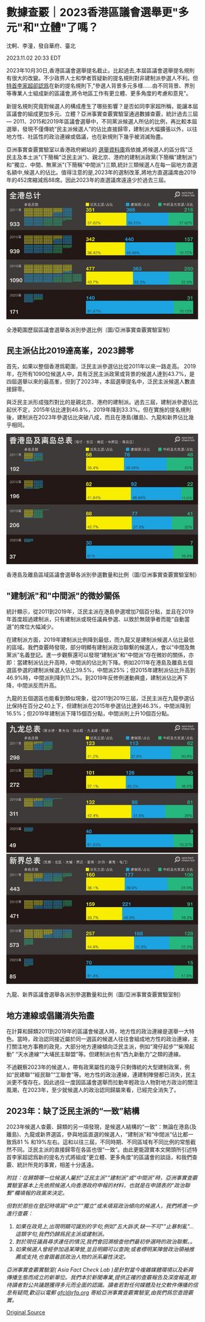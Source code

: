 # 數據查覈｜2023香港區議會選舉更"多元"和"立體"了嗎？

沈軻、李潼，發自華府、臺北

2023.11.02 20:33 EDT

2023年10月30日,香港區議會選舉提名截止。比起過去,本屆區議會選舉提名規則有很大的改變。不少政界人士和學者質疑新的提名規則對非建制派參選人不利。但 [特首李家超卻認爲](https://www.news.gov.hk/chi/2023/10/20231031/20231031_101230_757.html?type=ticker)在新的提名規則下,"參選人背景多元多樣……由不同背景、界別等專業人士組成新的區議會,將令地區工作有更立體、更多角度的考慮和意見"。

新提名規則究竟對候選人的構成產生了哪些影響？是否如同李家超所稱，能讓本屆區議會的組成更加多元、立體？亞洲事實查覈實驗室通過數據查覈，統計過去三屆— 2011、2015和2019年區議會選舉中，不同黨派候選人所佔的比例，再比較本屆選舉，發現不僅傳統“民主派候選人”的佔比直接歸零，建制派大幅擴張以外，以往地方性、社區性的政治連線或倡議，也在新規則下幾乎被消滅殆盡。

亞洲事實查覈實驗室以香港政府網站的 [選舉資料庫](https://www.elections.gov.hk/dc2023/chi/index.html)爲依據,將候選人的區分爲"泛民主及本土派"(下簡稱"泛民主派")、親北京、港府的建制派政黨(下簡稱"建制派")和"獨立、中間、無黨派"(下簡稱"中間派")三類,統計三類候選人在每一屆地方直選名額中,候選人的佔比。值得注意的是,2023年的選制改革,將地方直選議席由2019年的452席縮減爲88席。因此2023年的直選議席遠遠少於過去三屆。

![全港範圍歷屆區議會選舉各派別參選比例（圖/亞洲事實查覈實驗室制）](images/D7QT4ISFD7J3MYGQ7B7KAROOTM.png)

全港範圍歷屆區議會選舉各派別參選比例（圖/亞洲事實查覈實驗室制）

## 民主派佔比2019達高峯，2023歸零

首先，如果以整個香港爲範圍，泛民主派參選佔比從2011年以來一路走高。 2019年，在所有1090位候選人中，具有泛民主派政黨或背景的候選人達到43.7%，是四屆選舉以來的最高峯，但到了2023年，本屆選舉提名中，泛民主派候選人數直接歸零。

與泛民主派形成強烈對比的是親北京、港府的建制派。過去三屆，建制派參選佔比起伏不定，2015年佔比達到46.8%，2019年降到33.3%。但在實施的提名規則後，建制派在2023年參選佔比突破八成，而且在港島(離島)、九龍和新界佔比幾乎相同。

![香港島及離島區域區議會選舉各派別參選數量和比例（圖/亞洲事實查覈實驗室制）](images/VKPJX6NQX7EWBD3VADEYFH7BWY.png)

香港島及離島區域區議會選舉各派別參選數量和比例（圖/亞洲事實查覈實驗室制）

## "建制派"和"中間派"的微妙關係

統計顯示，從2011到2019年，泛民主派在港島參選增加7個百分點，並且在2019年首度超過建制派，只有建制派或現任議員參選、以致於無競爭者而能“自動當選”的席位大幅減少。

在建制派方面，2019年建制派比例降到最低，而九龍又是建制派候選人佔比最低的區域。我們查覈時發現，部分明顯有建制派政治聯繫的候選人，會以“中間及無黨派”名義登記。進一步觀察還可以發現“建制派”和“中間派”存在微妙的關係，亦即：當建制派佔比升高時，中間派的佔比則下降。例如2011年在港島及離島五個選區參選的建制派候選人佔比39.5%，中間派25%；但2015年建制派佔比升高到46.9%時，中間派則降到11.2%。到2019年反修例運動興盛，建制派佔比再下降，中間派反而升高。

九龍的五個選區也能看到類似現象，從2011到2019三屆，泛民主派在九龍參選佔比保持在百分之40上下，但建制派在2015年參選佔比達到46.3%，中間派降到16.5%；但2019年建制派下降15個百分點，中間派則上升10個百分點。

![p3 九龍總表.png](images/2HLTSNMJKVMPT54JWMSAKXFUCU.png)![九龍、新界區議會選舉各派別參選數量和比例（圖/亞洲事實查覈實驗室制）](images/A67IXQ7JBAW2ZOR5E62Z4NFTHY.png)

九龍、新界區議會選舉各派別參選數量和比例（圖/亞洲事實查覈實驗室制）

## 地方連線或倡議消失殆盡

在計算和歸類2011到2019年的區議會候選人時，地方性的政治連線是選舉一大特色。當時，政治認同接近屬於同一選區的候選人往往會組成地方性的政治連線，主打關注地方事務的政見，大部分地方連線傾向泛民主派，例如“灣仔起步”“柴灣起動” “天水連線”“大埔民主聯盟”等。但建制派也有“西九新動力”之類的連線。

不過觀察2023年的候選人，帶有政黨屬性的幾乎只剩傳統的大型建制政黨，例如“民建聯”“經民聯”“工聯會”等。地方性的政治連線，連建制陣營都已消失，民主派更不復存在。因此過往一度因區議會選舉而拉動年輕政治人物對地方政治的關注風潮，在2023年，至少就候選人的政治認同歸屬來看，已經完全消失了。

## 2023年：缺了泛民主派的“一致”結構

2023年候選人查覈、歸類的另一項發現，是候選人結構的“一致”：無論在港島(及離島)、九龍或新界選區，參與地區直選的候選人，“建制派”和“中間派”佔比都一致爲81 % 和19%左右。這和以往三屆，不同時期、不同區域有不同比例的常態截然不同。泛民主派的直接歸零在各區也很“一致”。由此更能證實本文開頭所引述特首李家超認爲新的提名方式將組成“更立體、更多角度”的區議會的談話，和我們查覈、統計所見的事實，相差十分遙遠。

*附註：在歸類哪一位候選人屬於“泛民主派”“建制派”或“中間派”時，亞洲事實查覈實驗室基本上先依照候選人向香港政府申報的材料，也就是在申請表的“政治聯繫”欄填報的政黨來決定。*

*但對於那些在登記時填寫“中立”“獨立”或未填寫政治傾向的候選人，我們將進一步進行查覈：*

1. *如果在政見上,出現明顯可識別的字句,例如"五大訴求,缺一不可""止暴制亂"...這類字句,我們仍歸爲民主派或建制派。*
2. *對於現任議員尋求連任的情況,我們會回溯檢查他們最初參選時的政治聯繫。。*
3. *如果候選人曾經參加過某陣營,並且明顯可以查詢;或者標明某陣營政治領袖推薦或支持,也會跟着該政治人物的派系屬性決定。*

*亞洲事實查覈實驗室(* *Asia Fact Check Lab* *)是針對當今複雜媒體環境以及新興傳播生態而成立的新單位。我們本於新聞專業,提供正確的查覈報告及深度報道,期待讀者對公共議題獲得多元而全面的認識。讀者若對任何媒體及社交軟件傳播的信息有疑問,歡迎以電郵* *afcl@rfa.org* *寄給亞洲事實查覈實驗室,由我們爲您查證覈實。*



[Original Source](https://www.rfa.org/mandarin/shishi-hecha/hc-11022023153741.html)